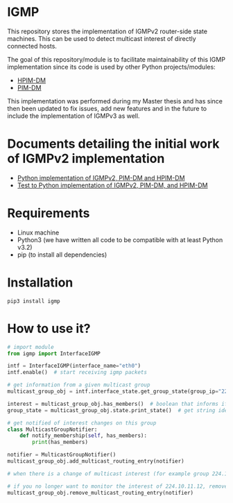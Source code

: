 # IGMP

This repository stores the implementation of IGMPv2 router-side state machines. This can be used to detect multicast interest of directly connected hosts.

The goal of this repository/module is to facilitate maintainability of this IGMP implementation since its code is used by other Python projects/modules:

- [HPIM-DM](https://github.com/pedrofran12/hpim_dm)
- [PIM-DM](https://github.com/pedrofran12/pim_dm)

This implementation was performed during my Master thesis and has since then been updated to fix issues, add new features and in the future to include the implementation of IGMPv3 as well.


# Documents detailing the initial work of IGMPv2 implementation

 - [Python implementation of IGMPv2, PIM-DM and HPIM-DM](https://github.com/pedrofran12/hpim_dm/tree/master/docs/PythonImplementations.pdf)
 - [Test to Python implementation of IGMPv2, PIM-DM, and HPIM-DM](https://github.com/pedrofran12/hpim_dm/tree/master/docs/PythonTests.pdf)


# Requirements

 - Linux machine
 - Python3 (we have written all code to be compatible with at least Python v3.2)
 - pip (to install all dependencies)


# Installation

  ```
  pip3 install igmp
  ```

# How to use it?

```python
# import module
from igmp import InterfaceIGMP

intf = InterfaceIGMP(interface_name="eth0") 
intf.enable()  # start receiving igmp packets

# get information from a given multicast group
multicast_group_obj = intf.interface_state.get_group_state(group_ip="224.10.11.12")

interest = multicast_group_obj.has_members()  # boolean that informs if there is multicast interest in this group
group_state = multicast_group_obj.state.print_state()  # get string identifying the state in which this group is at

# get notified of interest changes on this group
class MulticastGroupNotifier:
    def notify_membership(self, has_members):
        print(has_members)

notifier = MulticastGroupNotifier()
multicast_group_obj.add_multicast_routing_entry(notifier)

# when there is a change of multicast interest (for example group 224.10.11.12 gets interested receivers), the object associated to this object is notified through "notify_membership" method with has_members=True

# if you no longer want to monitor the interest of 224.10.11.12, remove the notifier from the group
multicast_group_obj.remove_multicast_routing_entry(notifier)
```
